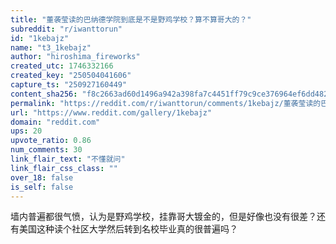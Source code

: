 ```yaml
---
title: "董袭莹读的巴纳德学院到底是不是野鸡学校？算不算哥大的？"
subreddit: "r/iwanttorun"
id: "1kebajz"
name: "t3_1kebajz"
author: "hiroshima_fireworks"
created_utc: 1746332166
created_key: "250504041606"
capture_ts: "250927160449"
content_sha256: "f8c2663ad60d1496a942a398fa7c4451ff79c9ce376964ef6dd482007561d160"
permalink: "https://reddit.com/r/iwanttorun/comments/1kebajz/董袭莹读的巴纳德学院到底是不是野鸡学校算不算哥大的/"
url: "https://www.reddit.com/gallery/1kebajz"
domain: "reddit.com"
ups: 20
upvote_ratio: 0.86
num_comments: 30
link_flair_text: "不懂就问"
link_flair_css_class: ""
over_18: false
is_self: false
---
```


墙内普遍都很气愤，认为是野鸡学校，挂靠哥大镀金的，但是好像也没有很差？还有美国这种读个社区大学然后转到名校毕业真的很普遍吗？
